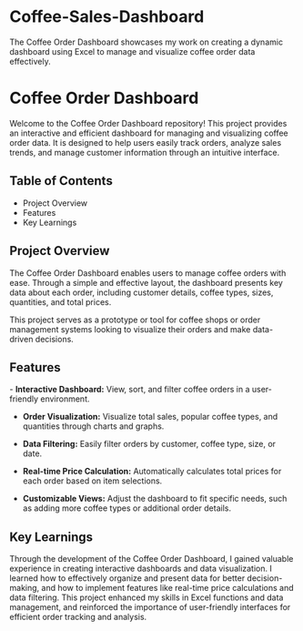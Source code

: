 # Coffee-Sales-Dashboard  
The Coffee Order Dashboard showcases my work on creating a dynamic dashboard using Excel to manage and visualize coffee order data effectively.

<h1>Coffee Order Dashboard</h1>  
Welcome to the Coffee Order Dashboard repository! This project provides an interactive and efficient dashboard for managing and visualizing coffee order data. It is designed to help users easily track orders, analyze sales trends, and manage customer information through an intuitive interface.

<h2>Table of Contents</h2>  
<ul>
<li>Project Overview</li>
<li>Features</li>
<li>Key Learnings</li>
</ul>

<h2>Project Overview</h2>  
The Coffee Order Dashboard enables users to manage coffee orders with ease. Through a simple and effective layout, the dashboard presents key data about each order, including customer details, coffee types, sizes, quantities, and total prices.

This project serves as a prototype or tool for coffee shops or order management systems looking to visualize their orders and make data-driven decisions.

<h2>Features</h2>  
- <strong>Interactive Dashboard:</strong> View, sort, and filter coffee orders in a user-friendly environment.  

- <strong>Order Visualization:</strong> Visualize total sales, popular coffee types, and quantities through charts and graphs.
  
- <strong>Data Filtering:</strong> Easily filter orders by customer, coffee type, size, or date.  

- <strong>Real-time Price Calculation:</strong> Automatically calculates total prices for each order based on item selections.  

- <strong>Customizable Views:</strong> Adjust the dashboard to fit specific needs, such as adding more coffee types or additional order details.

<h2>Key Learnings</h2>  
Through the development of the Coffee Order Dashboard, I gained valuable experience in creating interactive dashboards and data visualization. I learned how to effectively organize and present data for better decision-making, and how to implement features like real-time price calculations and data filtering. This project enhanced my skills in Excel functions and data management, and reinforced the importance of user-friendly interfaces for efficient order tracking and analysis.
